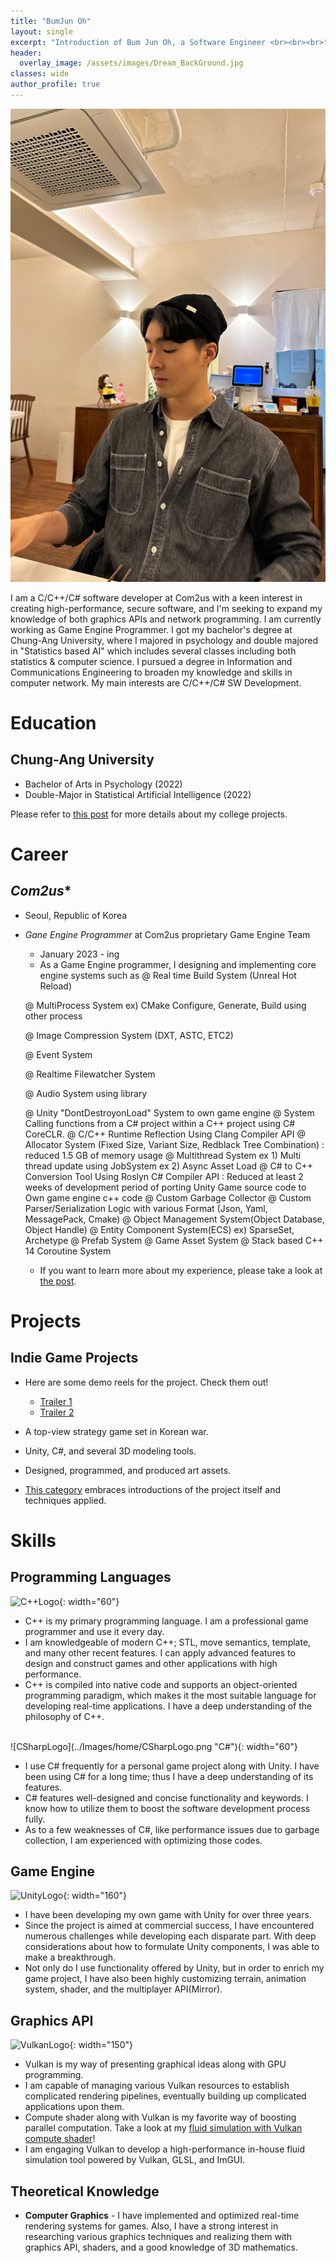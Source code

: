```yaml
---
title: "BumJun Oh"
layout: single
excerpt: "Introduction of Bum Jun Oh, a Software Engineer <br><br><br>"
header:
  overlay_image: /assets/images/Dream_BackGround.jpg
classes: wide
author_profile: true
---
```


![BumJunOh_Introduction](/Images/home/BumJunIntro_Small.jpg)

I am a C/C++/C# software developer at Com2us with a keen interest in creating high-performance, secure software, and I'm seeking to expand my knowledge of both graphics APIs and network programming. I am currently working as Game Engine Programmer. I got my bachelor's degree at Chung-Ang University, where I majored in psychology and double majored in "Statistics based AI" which includes several classes including both statistics & computer science. I pursued a degree in Information and Communications Engineering to broaden my knowledge and skills in computer network. My main interests are C/C++/C# SW Development.


# Education

## Chung-Ang University

* Bachelor of Arts in Psychology (2022)
* Double-Major in Statistical Artificial Intelligence (2022)

Please refer to [this post](/professionalprojects/CollegeProjects) for more details about my college projects.

# Career

## *Com2us**
* Seoul, Republic of Korea
* *Gane Engine Programmer* at Com2us proprietary Game Engine Team
  * January 2023 - ing
  * As a Game Engine programmer, I designing and implementing core engine systems such as
  @ Real time Build System (Unreal Hot Reload)

  @ MultiProcess System ex) CMake Configure, Generate, Build using other process
  
  @ Image Compression System (DXT, ASTC, ETC2)
  
  @ Event System
  
  @ Realtime Filewatcher System
  
  @ Audio System using <miniaudio> library
  
  @ Unity "DontDestroyonLoad" System to own game engine
  @ System Calling functions from a C# project within a C++ project using C# CoreCLR.
  @ C/C++ Runtime Reflection Using Clang Compiler API
  @ Allocator System (Fixed Size, Variant Size, Redblack Tree Combination) : reduced 1.5 GB of memory usage
  @ Multithread System 
  ex 1) Multi thread update using JobSystem
  ex 2) Async Asset Load
  @ C# to C++ Conversion Tool Using Roslyn C# Compiler API : Reduced at least 2 weeks of development period   of porting Unity Game source code to Own game engine c++ code
  @ Custom Garbage Collector
  @ Custom Parser/Serialization Logic with various Format (Json, Yaml, MessagePack, Cmake)
  @ Object Management System(Object Database, Object Handle)
  @ Entity Component System(ECS) ex) SparseSet, Archetype
  @ Prefab System
  @ Game Asset System
  @ Stack based C++ 14 Coroutine System
  * If you want to learn more about my experience, please take a look at [the post](/professionalprojects/NexonKorea/).



# Projects

## Indie Game Projects
* Here are some demo reels for the project. Check them out!
  * [Trailer 1](https://www.youtube.com/watch?v=zgcS1foEgOA)
  * [Trailer 2](https://www.youtube.com/watch?v=b9b-6MzOAi0)

* A top-view strategy game set in Korean war.
* Unity, C#, and several 3D modeling tools.
* Designed, programmed, and produced art assets.
* [This category](/personalprojects/) embraces introductions of the project itself and techniques applied.

# Skills
## Programming Languages    
![C++Logo](../Images/home/C++Logo.png "C++"){: width="60"}  
* C++ is my primary programming language. I am a professional game programmer and use it every day.
* I am knowledgeable of modern C++; STL, move semantics, template, and many other recent features. I can apply advanced features to design and construct games and other applications with high performance.
* C++ is compiled into native code and supports an object-oriented programming paradigm, which makes it the most suitable language for developing real-time applications. I have a deep understanding of the philosophy of C++.

<br />
![CSharpLogo](../Images/home/CSharpLogo.png "C#"){: width="60"}  

* I use C# frequently for a personal game project along with Unity. I have been using C# for a long time; thus I have a deep understanding of its features.
* C# features well-designed and concise functionality and keywords. I know how to utilize them to boost the software development process fully.  
* As to a few weaknesses of C#, like performance issues due to garbage collection, I am experienced with optimizing those codes.

## Game Engine
![UnityLogo](../Images/home/UnityLogo.png "Unity"){: width="160"}
* I have been developing my own game with Unity for over three years. 
* Since the project is aimed at commercial success, I have encountered numerous challenges while developing each disparate part. With deep considerations about how to formulate Unity components, I was able to make a breakthrough.
* Not only do I use functionality offered by Unity, but in order to enrich my game project, I have also been highly customizing terrain, animation system, shader, and the multiplayer API(Mirror).

## Graphics API
![VulkanLogo](../Images/home/VulkanLogo.png "Vulkan"){: width="150"}
* Vulkan is my way of presenting graphical ideas along with GPU programming.
* I am capable of managing various Vulkan resources to establish complicated rendering pipelines, eventually building up complicated applications upon them.
* Compute shader along with Vulkan is my favorite way of boosting parallel computation. Take a look at my [fluid simulation with Vulkan compute shader](https://youtu.be/SPOenCZRLrk)!
* I am engaging Vulkan to develop a high-performance in-house fluid simulation tool powered by Vulkan, GLSL, and ImGUI.

## Theoretical Knowledge
* **Computer Graphics** - I have implemented and optimized real-time rendering systems for games. Also, I have a strong interest in researching various graphics techniques and realizing them with graphics API, shaders, and a good knowledge of 3D mathematics.

